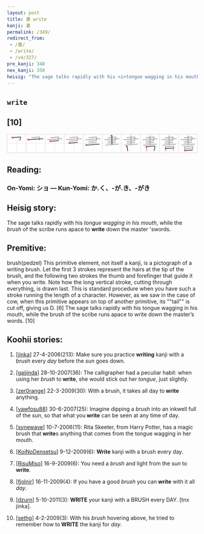 ```yaml
---
layout: post
title: 書 write
kanji: 書
permalink: /349/
redirect_from:
 - /書/
 - /write/
 - /v4/327/
pre_kanji: 348
nex_kanji: 350
heisig: "The sage talks rapidly with his <i>tongue wagging in his mouth</i>, while the <i>brush</i> of the scribe runs apace to <b>write</b> down the master 'swords. brush(pedzel) This primitive element, not itself a kanji, is a pictograph of a writing brush. Let the first 3 strokes represent the hairs at the tip of the brush, and the following two strokes the thumb and forefinger that guide it when you write. Note how the long vertical stroke, cutting through everything, is drawn last. This is standard procedure when you have such a stroke running the length of a character. However, as we saw in the case of cow, when this primitive appears on top of another primitive, its ""tail"" is cut off, giving us D. [6] The sage talks rapidly with his tongue wagging in his mouth, while the brush of the scribe runs apace to write down the master’s words. [10]"
---
```


## `write`

## [10]

<div class="stroke"><img src="../images/E69BB8.png" /></div>

## Reading:

### On-Yomi: ショ &mdash; Kun-Yomi: か.く、-が.き、-がき

## Heisig story:

The sage talks rapidly with his <i>tongue wagging in his mouth</i>, while the <i>brush</i> of the scribe runs apace to <b>write</b> down the master 'swords.

## Premitive:

brush(pedzel) This primitive element, not itself a kanji, is a pictograph of a writing brush. Let the first 3 strokes represent the hairs at the tip of the brush, and the following two strokes the thumb and forefinger that guide it when you write. Note how the long vertical stroke, cutting through everything, is drawn last. This is standard procedure when you have such a stroke running the length of a character. However, as we saw in the case of cow, when this primitive appears on top of another primitive, its ""tail"" is cut off, giving us D. [6] The sage talks rapidly with his tongue wagging in his mouth, while the brush of the scribe runs apace to write down the master’s words. [10]

## Koohii stories:

1) [<a href="http://kanji.koohii.com/profile/jinka">jinka</a>] 27-4-2006(213): Make sure you practice <strong>writing</strong> kanji with a <em>brush</em> every <em>day</em> before the <em>sun</em> goes down.

2) [<a href="http://kanji.koohii.com/profile/gaijinda">gaijinda</a>] 28-10-2007(36): The calligrapher had a peculiar habit: when using her <em>brush</em> to<strong> write</strong>, she would stick out her <em>tongue</em>, just slightly.

3) [<a href="http://kanji.koohii.com/profile/zer0range">zer0range</a>] 22-3-2009(30): With a brush, it takes all day to<strong> write</strong> anything.

4) [<a href="http://kanji.koohii.com/profile/yawfosu88">yawfosu88</a>] 30-6-2007(25): Imagine dipping a <em>brush</em> into an inkwell full of the <em>sun</em>, so that what you<strong> write</strong> can be seen at any time of day.

5) [<a href="http://kanji.koohii.com/profile/synewave">synewave</a>] 10-7-2006(11): Rita Skeeter, from Harry Potter, has a magic brush that<strong> write</strong>s anything that comes from the tongue wagging in her mouth.

6) [<a href="http://kanji.koohii.com/profile/KoiNoDensetsu">KoiNoDensetsu</a>] 9-12-2009(6): <strong>Write</strong> kanji with a brush every day.

7) [<a href="http://kanji.koohii.com/profile/RisuMiso">RisuMiso</a>] 16-9-2009(6): You need a <em>brush</em> and light from the <em>sun</em> to<strong> write</strong>.

8) [<a href="http://kanji.koohii.com/profile/fjolnir">fjolnir</a>] 16-11-2009(4): If you have a good <em>brush</em> you can<strong> write</strong> with it all <em>day</em>.

9) [<a href="http://kanji.koohii.com/profile/dzurn">dzurn</a>] 5-10-2011(3): <strong>WRITE</strong> your kanji with a BRUSH every DAY. [tnx jinka].

10) [<a href="http://kanji.koohii.com/profile/sethg">sethg</a>] 4-2-2009(3): With his <em>brush</em> hovering above, he tried to remember how to<strong> WRITE</strong> the kanji for <em>day</em>.
